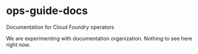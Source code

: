 ops-guide-docs
==============

Documentation for Cloud Foundry operators

We are experimenting with documentation organization. Nothing to see here right now.
